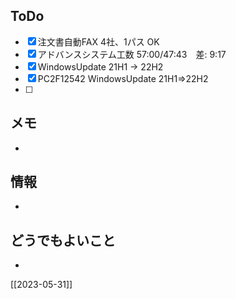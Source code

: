 ## ToDo
- [x] 注文書自動FAX 4社、1パス OK
- [x] アドバンスシステム工数 57:00/47:43　差: 9:17
- [x] WindowsUpdate 21H1 → 22H2
- [x] PC2F12542 WindowsUpdate 21H1⇒22H2
- [ ] 


## メモ
- 


## 情報
- 


## どうでもよいこと
- 


[[2023-05-31]]

